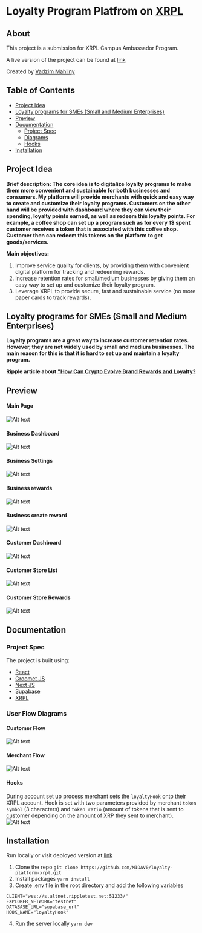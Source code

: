 # Loyalty Program Platfrom on [XRPL](https://xrpl.org/)

## About
This project is a submission for XRPL Campus Ambassador Program.

A live version of the project can be found at [link](https://loyalty-platform-xrpl.vercel.app/)

Created by [Vadzim Mahilny]()

## Table of Contents
- [Project Idea](#project-idea)
- [Loyalty programs for SMEs (Small and Medium Enterprises)](#loyalty-programs-for-smes-small-and-medium-enterprises)
- [Preview](#preview)
- [Documentation](#documentation)
    - [Project Spec](#project-spec)
    - [Diagrams](#diagrams)
    - [Hooks](#hooks)
- [Installation](#installation)

<a id="project-idea"></a>
## Project Idea
**Brief description: The core idea is to digitalize loyalty programs to make them more convenient and sustainable for both businesses and consumers. My platform will provide merchants with quick and easy way to create and customize their loyalty programs. Customers on the other hand will be provided with dashboard where they can view their spending, loyalty points earned, as well as redeem this loyalty points. For example, a coffee shop can set up a program such as for every 1$ spent customer receives a token that is associated with this coffee shop. Customer then can redeem this tokens on the platform to get goods/services.**

**Main objectives:**

1. Improve service quality for clients, by providing them with convenient digital platform for tracking and redeeming rewards.
2. Increase retention rates for small/medium businesses by giving them an easy way to set up and customize their loyalty program.
3. Leverage XRPL to provide secure, fast and sustainable service (no more paper cards to track rewards).

<a id="loyalty-programs-for-smes-small-and-medium-enterprises"></a>
## Loyalty programs for SMEs (Small and Medium Enterprises)
**Loyalty programs are a great way to increase customer retention rates. However, they are not widely used by small and medium businesses. The main reason for this is that it is hard to set up and maintain a loyalty program.**

**Ripple article about ["How Can Crypto Evolve Brand Rewards and Loyalty?](https://ripple.com/insights/how-can-crypto-evolve-brand-rewards-and-loyalty/?utm_campaign=&utm_medium=organic_social&utm_source=linkedin)**

<a id="preview"></a>
## Preview
#### Main Page
![Alt text](<Screenshot 2023-10-15 at 19.48.34.png>)
#### Business Dashboard
![Alt text](<Screenshot 2023-10-15 at 19.47.23.png>)
#### Business Settings
![Alt text](<Screenshot 2023-10-15 at 19.48.23.png>)
#### Business rewards
![Alt text](<Screenshot 2023-10-15 at 19.47.32.png>)
#### Business create reward
![Alt text](<Screenshot 2023-10-15 at 19.47.40.png>)

#### Customer Dashboard
![Alt text](<Screenshot 2023-10-15 at 19.55.07.png>)
#### Customer Store List
![Alt text](<Screenshot 2023-10-15 at 19.55.14.png>)
#### Customer Store Rewards
![Alt text](<Screenshot 2023-10-15 at 19.55.20.png>)

<a id="documentation"></a>
## Documentation
<a id="project-spec"></a>
### Project Spec
The project is built using:
- [React](https://reactjs.org/)
- [Groomet JS](https://v2.grommet.io/)
- [Next JS](https://nextjs.org/)
- [Supabase](https://supabase.io/)
- [XRPL](https://xrpl.org/)


<a id="diagrams"></a>
### User Flow Diagrams
#### Customer Flow
![Alt text](<XRPLFlows-Customer Flow.jpg>)

#### Merchant Flow
![Alt text](<XRPLFlows-Business Flow.jpg>)

<a id="hooks"></a>
#### Hooks
During account set up process merchant sets the `loyaltyHook` onto their XRPL account. Hook is set with two parameters provided by merchant `token symbol` (3 characters) and `token ratio` (amount of tokens that is sent to customer depending on the amount of XRP they sent to merchant).
![Alt text](XRPLFlows-Hook.jpg)

<a id="installation"></a>
## Installation
Run locally or visit deployed version at [link]()
1. Clone the repo
```git clone https://github.com/MIDAV0/loyalty-platform-xrpl.git```
2. Install packages
```yarn install```
3. Create .env file in the root directory and add the following variables
```
CLIENT="wss://s.altnet.rippletest.net:51233/"
EXPLORER_NETWORK="testnet"
DATABASE_URL="supabase_url"
HOOK_NAME="loyaltyHook"
```
4. Run the server locally
```yarn dev```